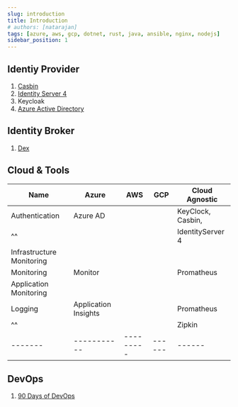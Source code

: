 ```yaml
---
slug: introduction
title: Introduction
# authors: [natarajan]
tags: [azure, aws, gcp, dotnet, rust, java, ansible, nginx, nodejs]
sidebar_position: 1
---
```



## Identiy Provider

1. [Casbin](https://casbin.org/en/)
2. [Identity Server 4](https://identityserver4.readthedocs.io/en/latest/)
3. Keycloak
4. [Azure Active Directory](https://docs.microsoft.com/en-us/azure/active-directory-b2c/enable-authentication-web-api)

## Identity Broker

1. [Dex](https://github.com/dexidp/dex)

## Cloud & Tools


| Name          | Azure                 | AWS       | GCP       | Cloud Agnostic                      |
| -------       | -----------           |---------  |------     | ------                              |
| Authentication| Azure AD                                    ||| KeyClock, Casbin,                   |
|^^             |                       |           |           | IdentityServer 4                    |
|                               Infrastructure Monitoring                                          ||||
| Monitoring    | Monitor               |           |           | Promatheus                          |
|                               Application Monitoring                                             ||||
| Logging       | Application Insights  |           |           | Promatheus                          |
| ^^            |                       |           |           | Zipkin                              |
| -------       | -----------           |---------  |------     | ------                              |



## DevOps

1. [90 Days of DevOps](https://github.com/michaelcade/90daysofdevops)